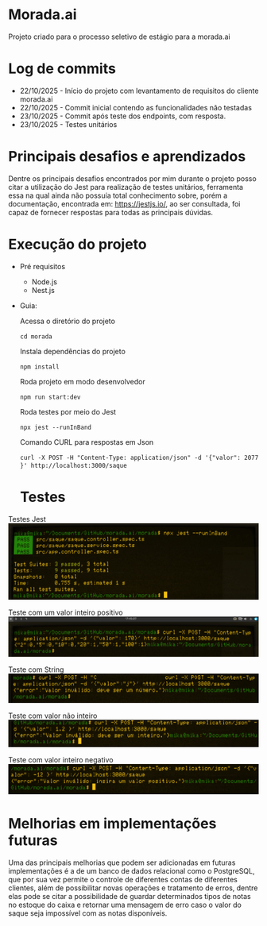 # Morada.ai
 Projeto criado para o processo seletivo de estágio para a morada.ai

 # Log de commits

 - 22/10/2025 - Início do projeto com levantamento de requisitos do cliente morada.ai
 - 22/10/2025 - Commit inicial contendo as funcionalidades não testadas
 - 23/10/2025 - Commit após teste dos endpoints, com resposta.
 - 23/10/2025 - Testes unitários 

 # Principais desafios e aprendizados

 Dentre os principais desafios encontrados por mim durante o projeto posso citar a utilização do Jest para realização de testes unitários, ferramenta essa na qual ainda não possuía total conhecimento sobre, porém a documentação, encontrada em: https://jestjs.io/, ao ser consultada, foi capaz de fornecer respostas para todas as principais dúvidas. 

 # Execução do projeto 

 - Pré requisitos
   - Node.js
   - Nest.js
 - Guia:
 
   Acessa o diretório do projeto
   ```
   cd morada
   ```
   Instala dependências do projeto
   ```
   npm install
   ```
   Roda projeto em modo desenvolvedor
   ```
   npm run start:dev
   ```

   Roda testes por meio do Jest 
   ```
   npx jest --runInBand
   ```
   Comando CURL para respostas em Json
   ```
   curl -X POST -H "Content-Type: application/json" -d '{"valor": 2077 }' http://localhost:3000/saque
   ```

   


   # Testes
   
  Testes Jest
  ![Testes](Imagens/testes.png)
  
  Teste com um valor inteiro positivo
  ![Testes](Imagens/170.png)
  
  Teste com String
  ![String](Imagens/jota.png)

  Teste com valor não inteiro
  ![Testes](Imagens/1,2.png)
  
  Teste com valor inteiro negativo
    ![Testes](Imagens/12.png)


   # Melhorias em implementações futuras
   Uma das principais melhorias que podem ser adicionadas em futuras implementações é a de um banco de dados relacional como o PostgreSQL, que por sua vez permite o controle de diferentes contas de diferentes clientes, além de possibilitar novas operações e tratamento de erros, dentre elas pode se citar a possibilidade de guardar determinados tipos de notas no estoque do caixa e retornar uma mensagem de erro caso o valor do saque seja impossível com as notas disponíveis.
    

  
  



   
 

